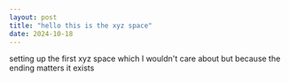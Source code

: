 ```yaml
---
layout: post
title: "hello this is the xyz space"
date: 2024-10-18
---
```


setting up the first xyz space which I wouldn't care about but because the ending matters it exists
